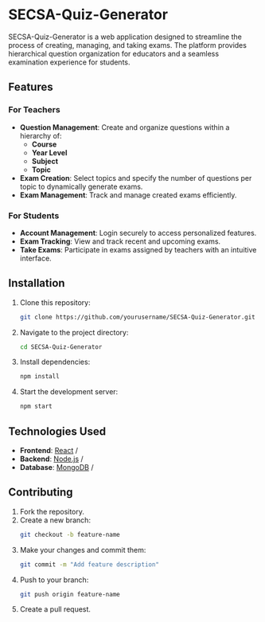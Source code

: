 # SECSA-Quiz-Generator

SECSA-Quiz-Generator is a web application designed to streamline the process of creating, managing, and taking exams. The platform provides hierarchical question organization for educators and a seamless examination experience for students.

## Features

### For Teachers
- **Question Management**: Create and organize questions within a hierarchy of:
  - **Course**
  - **Year Level**
  - **Subject**
  - **Topic**
- **Exam Creation**: Select topics and specify the number of questions per topic to dynamically generate exams.
- **Exam Management**: Track and manage created exams efficiently.

### For Students
- **Account Management**: Login securely to access personalized features.
- **Exam Tracking**: View and track recent and upcoming exams.
- **Take Exams**: Participate in exams assigned by teachers with an intuitive interface.

## Installation

1. Clone this repository:
   ```bash
   git clone https://github.com/yourusername/SECSA-Quiz-Generator.git
   ```
2. Navigate to the project directory:
   ```bash
   cd SECSA-Quiz-Generator
   ```
3. Install dependencies:
   ```bash
   npm install
   ```
4. Start the development server:
   ```bash
   npm start
   ```

## Technologies Used
- **Frontend**: [React](https://reactjs.org/) /
- **Backend**: [Node.js](https://nodejs.org/) /
- **Database**: [MongoDB](https://www.mongodb.com/) / 

## Contributing

1. Fork the repository.
2. Create a new branch:
   ```bash
   git checkout -b feature-name
   ```
3. Make your changes and commit them:
   ```bash
   git commit -m "Add feature description"
   ```
4. Push to your branch:
   ```bash
   git push origin feature-name
   ```
5. Create a pull request.
